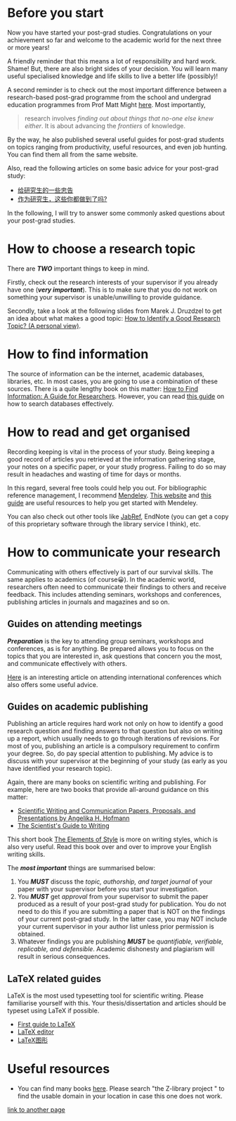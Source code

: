 
# Before you start

Now you have started your post-grad studies. Congratulations on your achievement so far and welcome to the academic world for the next three or more years! 

A friendly reminder that this means a lot of responsibility and hard work. Shame! But, there are also bright sides of your decision. You will learn many useful specialised knowledge and life skills to live a better life (possibly)!

A second reminder is to check out the most important difference between a research-based post-grad programme from the school and undergrad education programmes from Prof Matt Might [here](https://matt.might.net/articles/phd-school-in-pictures/). Most importantly, 
> research involves *finding out about things that no-one else knew either*. It is about advancing the *frontiers* of knowledge.

By the way, he also published several useful guides for post-grad students on topics ranging from productivity, useful resources, and even job hunting. You can find them all from the same website.

Also, read the following articles on some basic advice for your post-grad study:

- [给研究生的一些忠告](http://sixf.org/files/others/ModestAdvice.pdf)
- [作为研究生，这些你都做到了吗?](https://mp.weixin.qq.com/s/A-9HTiefweSP1CvJrcSirA)

In the following, I will try to answer some commonly asked questions about your post-grad studies. 

# How to choose a research topic
There are ***TWO*** important things to keep in mind. 

Firstly, check out the research interests of your supervisor if you already have one (***very important***). This is to make sure that you do not work on something your supervisor is unable/unwilling to provide guidance.

Secondly, take a look at the following slides from Marek J. Druzdzel to get an idea about what makes a good topic: [How to Identify a Good Research Topic? (A personal view)](https://sites.pitt.edu/~peterb/3005-001/L5.pdf).

# How to find information
The source of information can be the internet, academic databases, libraries, etc. In most cases, you are going to use a combination of these sources. There is a quite lengthy book on this matter: [How to Find Information: A Guide for Researchers](https://www.mheducation.co.uk/how-to-find-information-a-guide-for-researchers-9780335226313-emea-group). However, you can read [this guide](https://www.open.ac.uk/libraryservices/documents/advanced-search-techniques.pdf) on how to search databases effectively.

# How to read and get organised
Recording keeping is vital in the process of your study. Being keeping a good record of articles you retrieved at the information gathering stage, your notes on a specific paper, or your study progress. Failing to do so may result in headaches and wasting of time for days or months. 

In this regard, several free tools could help you out. For bibliographic reference management, I recommend [Mendeley](https://www.mendeley.com/download-desktop-new/). [This website](https://www.mendeley.com/guides) and [this guide](https://stglibrary.files.wordpress.com/2018/07/how-to-use-mendeley-a-step-by-step-guide.pdf) are useful resources to help you get started with Mendeley. 

You can also check out other tools like [JabRef](https://www.jabref.org/), EndNote (you can get a copy of this proprietary software through the library service I think), etc.
# How to communicate your research
Communicating with others effectively is part of our survival skills. The same applies to academics (of course😀). In the academic world, researchers often need to communicate their findings to others and receive feedback. This includes attending seminars, workshops and conferences, publishing articles in journals and magazines and so on.

## Guides on attending meetings
***Preparation*** is the key to attending group seminars, workshops and conferences, as is for anything. Be prepared allows you to focus on the topics that you are interested in, ask questions that concern you the most, and communicate effectively with others.

[Here](https://mp.weixin.qq.com/s/HTYUcEjPggHgrTHJHqsTQw) is an interesting article on attending international conferences which also offers some useful advice.

## Guides on academic publishing
Publishing an article requires hard work not only on how to identify a good research question and finding answers to that question but also on writing up a report, which usually needs to go through iterations of revisions. For most of you, publishing an article is a compulsory requirement to confirm your degree. So, do pay special attention to publishing. My advice is to discuss with your supervisor at the beginning of your study (as early as you have identified your research topic).

Again, there are many books on scientific writing and publishing. For example, here are two books that provide all-around guidance on this matter:
- [Scientific Writing and Communication Papers, Proposals, and Presentations by Angelika H. Hofmann](https://www.amazon.com/Scientific-Writing-Communication-Proposals-Presentations/dp/0190278544)
- [The Scientist's Guide to Writing](https://press.princeton.edu/books/paperback/9780691170220/the-scientists-guide-to-writing)

This short book [The Elements of Style](https://github.com/lzhangup/pg-resources/files/6258685/The.Elements.of.Style.2011.by.William.Strunk.Chris.Hong.pdf) is more on writing styles, which is also very useful. Read this book over and over to improve your English writing skills. 

The ***most important*** things are summarised below:
1. You ***MUST*** discuss the _topic, authorship, and target journal_ of your paper with your supervisor before you start your investigation.
2. You ***MUST*** get _approval_ from your supervisor to submit the paper produced as a result of your post-grad study for publication. You do not need to do this if you are submitting a paper that is NOT on the findings of your current post-grad study. In the latter case, you may NOT include your current supervisor in your author list unless prior permission is obtained.
3. Whatever findings you are publishing ***MUST*** be _quantifiable, verifiable, replicable, and defensible_. Academic dishonesty and plagiarism will result in serious consequences. 


## LaTeX related guides
LaTeX is the most used typesetting tool for scientific writing. Please familiarise yourself with this. Your thesis/dissertation and articles should be typeset using LaTeX if possible.

- [First guide to LaTeX](https://mirrors.nic.cz/tex-archive/info/lshort/english/lshort.pdf)
- [LaTeX editor](https://github.com/lzhangup/pg-resources/files/6258028/LaTeX.Sublime.Text.pdf)
- [LaTeX图形](http://www.ctex.org/documents/latex/graphics/node2.html)

# Useful resources

- You can find many books [here](https://z-lib.org). Please search "the Z-library project " to find the usable domain in your location in case this one does not work.

[link to another page](./README.html)